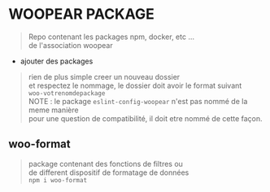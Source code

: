 # WOOPEAR PACKAGE

> Repo contenant les packages npm, docker, etc ...  
> de l'association woopear

- ajouter des packages

> rien de plus simple creer un nouveau dossier  
> et respectez le nommage, le dossier doit avoir le format suivant  
> `woo-votrenomdepackage`  
> NOTE : le package `eslint-config-woopear` n'est pas nommé de la meme manière  
> pour une question de compatibilité, il doit etre nommé de cette façon.

## woo-format

> package contenant des fonctions de filtres ou  
> de different dispositif de formatage de données  
> `npm i woo-format`
